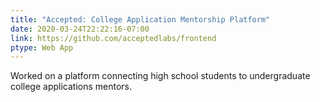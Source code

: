 ```yaml
---
title: "Accepted: College Application Mentorship Platform"
date: 2020-03-24T22:22:16-07:00
link: https://github.com/acceptedlabs/frontend
ptype: Web App
---
```


Worked on a platform connecting high school students to undergraduate college applications mentors.